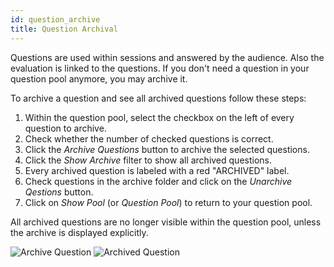```yaml
---
id: question_archive
title: Question Archival
---
```


Questions are used within sessions and answered by the audience. Also the evaluation is linked to the questions. If you don't need a question in your question pool anymore, you may archive it.

To archive a question and see all archived questions follow these steps:

1. Within the question pool, select the checkbox on the left of every question to archive.
2. Check whether the number of checked questions is correct.
3. Click the _Archive Questions_ button to archive the selected questions.
4. Click the _Show Archive_ filter to show all archived questions.
5. Every archived question is labeled with a red "ARCHIVED" label.
6. Check questions in the archive folder and click on the _Unarchive Qestions_ button.
7. Click on _Show Pool_ (or _Question Pool_) to return to your question pool.

All archived questions are no longer visible within the question pool, unless the archive is displayed explicitly.

![Archive Question](../assets/question_archive.png)
![Archived Question](../assets/question_archived.png)
